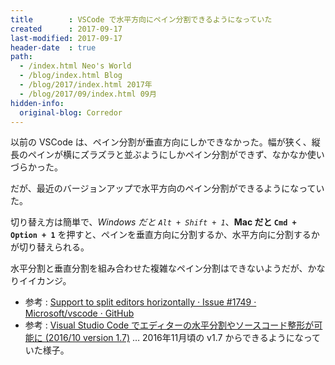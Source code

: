 ```yaml
---
title        : VSCode で水平方向にペイン分割できるようになっていた
created      : 2017-09-17
last-modified: 2017-09-17
header-date  : true
path:
  - /index.html Neo's World
  - /blog/index.html Blog
  - /blog/2017/index.html 2017年
  - /blog/2017/09/index.html 09月
hidden-info:
  original-blog: Corredor
---
```


以前の VSCode は、ペイン分割が垂直方向にしかできなかった。幅が狭く、縦長のペインが横にズラズラと並ぶようにしかペイン分割ができず、なかなか使いづらかった。

だが、最近のバージョンアップで水平方向のペイン分割ができるようになっていた。

切り替え方は簡単で、*Windows だと `Alt + Shift + 1`*、**Mac だと `Cmd + Option + 1`** を押すと、ペインを垂直方向に分割するか、水平方向に分割するかが切り替えられる。

水平分割と垂直分割を組み合わせた複雑なペイン分割はできないようだが、かなりイイカンジ。

- 参考 : [Support to split editors horizontally · Issue #1749 · Microsoft/vscode · GitHub](https://github.com/Microsoft/vscode/issues/1749)
- 参考 : [Visual Studio Code でエディターの水平分割やソースコード整形が可能に (2016/10 version 1.7)](https://mseeeen.msen.jp/vs-code-201610/) … 2016年11月頃の v1.7 からできるようになっていた様子。
